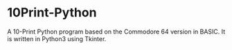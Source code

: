 # 10Print-Python
A 10-Print Python program based on the Commodore 64 version in BASIC. It is written in Python3 using Tkinter.

